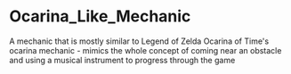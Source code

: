 # Ocarina_Like_Mechanic
A mechanic that is mostly similar to Legend of Zelda Ocarina of Time's ocarina mechanic - mimics the whole concept of coming near an obstacle and using a musical instrument to progress through the game
